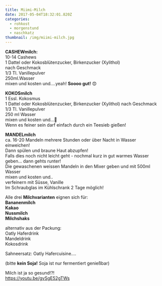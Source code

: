 ```yaml
---
title: Miimi-Milch
date: 2017-05-04T18:32:01.820Z
categories:
  - rohkost
  - morgenstund
  - naschkatz
thumbnail: /img/miimi-milch.jpg
---
```

**CASHEWmilch:**  
10-14 Cashews  
1 Dattel oder Kokosblütenzucker, Birkenzucker (Xylithol)  
nach Geschmack  
1/3 Tl. Vanillepulver  
250ml.Wasser  
mixen und kosten und....yeah! **Soooo gut!** 😍  

**KOKOSmilch**  
1 Essl. Kokosmus  
1 Dattel oder Kokosblütenzucker, Birkenzucker (Xylithol) nach Geschmack  
1/3 Tl. Vanillepulver  
250 ml Wasser  
mixen und kosten und...🤔  
Wenn es feiner sein darf einfach durch ein Teesieb gießen!  

**MANDELmilch**  
ca. 16-20 Mandeln mehrere Stunden oder über Nacht in Wasser einweichen!  
Dann spülen und braune Haut abzupfen!  
Falls dies noch nicht leicht geht - nochmal kurz in gut warmes Wasser
geben... dann gehts runter!  
Die gewaschenen weissen Mandeln in den Mixer geben und mit
500ml Wasser  
mixen und kosten und..  
verfeinern mit Süsse, Vanille  
Im Schraubglas im Kühlschrank 2 Tage möglich!  

Alle drei **Milchvarianten** eignen sich für:  
**Bananenmilch  
Kakao  
Nussmilch  
Milchshaks**

alternativ aus der Packung:  
Oatly Haferdrink  
Mandeldrink  
Kokosdrink

Sahneersatz: Oatly Hafercuisine....  

(bitte **kein Soja!** Soja ist nur fermentiert genießbar)  

Milch ist ja so gesund!?!  
https://youtu.be/gvSgE52gTWs
